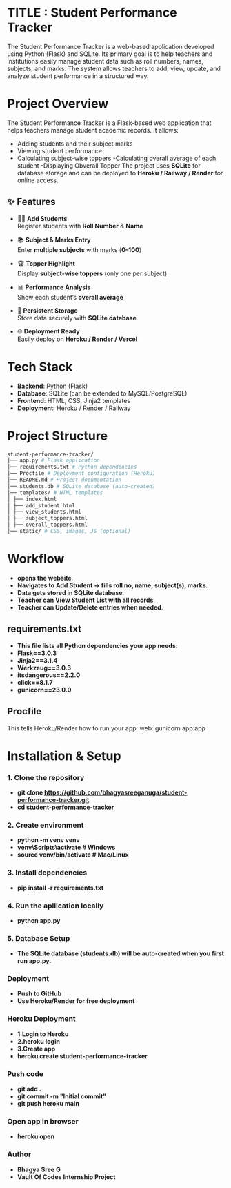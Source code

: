 # TITLE : Student Performance Tracker
The Student Performance Tracker is a web-based application developed using Python (Flask) and SQLite.
Its primary goal is to help teachers and institutions easily manage student data such as roll numbers, names, subjects, and marks.
The system allows teachers to add, view, update, and analyze student performance in a structured way.

# Project Overview  
The Student Performance Tracker is a Flask-based web application that helps teachers manage student academic records.
It allows:
- Adding students and their subject marks
- Viewing student performance
- Calculating subject-wise toppers
-Calculating overall average of each student
-Displaying Obverall Topper
The project uses **SQLite** for database storage and can be deployed to **Heroku / Railway / Render** for online access.  

## ✨ Features  

- 👩‍🎓 **Add Students**  
  Register students with **Roll Number** & **Name**  

- 📚 **Subject & Marks Entry**  
  Enter **multiple subjects** with marks (**0–100**)  

- 🏆 **Topper Highlight**  
  Display **subject-wise toppers** (only one per subject)  

- 📊 **Performance Analysis**  
  Show each student’s **overall average**  

- 💾 **Persistent Storage**  
  Store data securely with **SQLite database**  

- 🌐 **Deployment Ready**  
  Easily deploy on **Heroku / Render / Vercel**  
  
# Tech Stack  
- **Backend**: Python (Flask)  
- **Database**: SQLite (can be extended to MySQL/PostgreSQL)  
- **Frontend**: HTML, CSS, Jinja2 templates  
- **Deployment**: Heroku / Render / Railway

# Project Structure

```bash
student-performance-tracker/
│── app.py # Flask application
│── requirements.txt # Python dependencies
│── Procfile # Deployment configuration (Heroku)
│── README.md # Project documentation
│── students.db # SQLite database (auto-created)
│── templates/ # HTML templates
│ ├── index.html
│ ├── add_student.html
│ ├── view_students.html
│ ├── subject_toppers.html
│ ├── overall_toppers.html
│── static/ # CSS, images, JS (optional)
```

# Workflow
- **opens the website**.
- **Navigates to Add Student → fills roll no, name, subject(s), marks**.
- **Data gets stored in SQLite database**.
- **Teacher can View Student List with all records**.
- **Teacher can Update/Delete entries when needed**.

## requirements.txt
- **This file lists all Python dependencies your app needs**:
- **Flask==3.0.3**
- **Jinja2==3.1.4**
- **Werkzeug==3.0.3**
- **itsdangerous==2.2.0**
- **click==8.1.7**
- **gunicorn==23.0.0**

## Procfile
This tells Heroku/Render how to run your app:
web: gunicorn app:app

# Installation & Setup  
### 1. Clone the repository  

- **git clone https://github.com/bhagyasreeganuga/student-performance-tracker.git**
- **cd student-performance-tracker**

### 2. Create environment
- **python -m venv venv**
- **venv\Scripts\activate     # Windows**
- **source venv/bin/activate  # Mac/Linux**

### 3. Install dependencies
- **pip install -r requirements.txt**

### 4. Run the apllication locally
- **python app.py**

### 5. Database Setup
- **The SQLite database (students.db) will be auto-created when you first run app.py.**

### Deployment
- **Push to GitHub**
- **Use Heroku/Render for free deployment**
### Heroku Deployment
- **1.Login to Heroku**
- **2.heroku login**
- **3.Create app**
- **heroku create student-performance-tracker**
### Push code
- **git add .**
- **git commit -m "Initial commit"**
- **git push heroku main**
### Open app in browser
- **heroku open**

### Author
- **Bhagya Sree G**
- **Vault Of Codes Internship Project**

